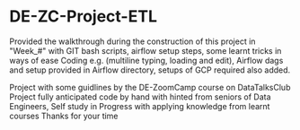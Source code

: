 # DE-ZC-Project-ETL
Provided the walkthrough during the construction of this project in "Week_#" with GIT bash scripts, airflow setup steps, some learnt tricks in ways of ease Coding 
e.g. (multiline typing, loading and edit), Airflow dags and setup provided in Airflow directory, setups of GCP required also added.

Project with some guidlines by the DE-ZoomCamp course on DataTalksClub
Project fully anticipated code by hand with hinted from seniors of Data Engineers,
Self study in Progress with applying knowledge from learnt courses
Thanks for your time
